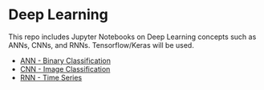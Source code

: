 # Deep Learning
This repo includes Jupyter Notebooks on Deep Learning concepts such as ANNs, CNNs, and RNNs. Tensorflow/Keras will be used.
* [ANN - Binary Classification](https://github.com/richardkang96/Kaggle/blob/main/heart.ipynb)
* [CNN - Image Classification](https://github.com/richardkang96/DeepLearning/blob/main/CNN.ipynb)
* [RNN - Time Series]()
